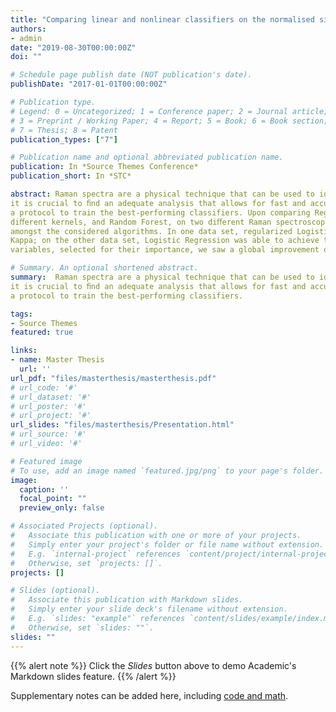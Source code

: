 ```yaml
---
title: "Comparing linear and nonlinear classifiers on the normalised single-cell Raman spectra of a strain of Chlorella and a strain of Rhodobacter."
authors:
- admin
date: "2019-08-30T00:00:00Z"
doi: ""

# Schedule page publish date (NOT publication's date).
publishDate: "2017-01-01T00:00:00Z"

# Publication type.
# Legend: 0 = Uncategorized; 1 = Conference paper; 2 = Journal article;
# 3 = Preprint / Working Paper; 4 = Report; 5 = Book; 6 = Book section;
# 7 = Thesis; 8 = Patent
publication_types: ["7"]

# Publication name and optional abbreviated publication name.
publication: In *Source Themes Conference*
publication_short: In *STC*

abstract: Raman spectra are a physical technique that can be used to identify the metabolic state of bacteria in real-time and, therefore, be incorporated in industrial processes. For this reason,
it is crucial to ﬁnd an adequate analysis that allows for fast and accurate predictions. In this dissertation, we compared linear to nonlinear algorithms for this task while establishing
a protocol to train the best-performing classifiers. Upon comparing Regularized Logistic regression with and without a PCA pre-processing step, Support Vector Machines with
diﬀerent kernels, and Random Forest, on two diﬀerent Raman spectroscopy data sets, we were able to show that the linear strategy outperformed the nonlinear one on both data sets,
amongst the considered algorithms. In one data set, regularized Logistic Regression and SVM with the Linear kernel were the best-performing classifiers, achieving a 96.6% out-of-sample
Kappa; on the other data set, Logistic Regression was able to achieve the best performance of 90.2% thanks to a PCA pre-processing step. After repeating the analysis on a subset of the
variables, selected for their importance, we saw a global improvement of all algorithms but the top-performing.

# Summary. An optional shortened abstract.
summary:  Raman spectra are a physical technique that can be used to identify the metabolic state of bacteria in real-time and, therefore, be incorporated in industrial processes. For this reason,
it is crucial to ﬁnd an adequate analysis that allows for fast and accurate predictions. In this dissertation, we compared linear to nonlinear algorithms for this task while establishing
a protocol to train the best-performing classifiers.

tags:
- Source Themes
featured: true

links:
- name: Master Thesis
  url: ''
url_pdf: "files/masterthesis/masterthesis.pdf"
# url_code: '#'
# url_dataset: '#'
# url_poster: '#'
# url_project: '#'
url_slides: "files/masterthesis/Presentation.html"
# url_source: '#'
# url_video: '#'

# Featured image
# To use, add an image named `featured.jpg/png` to your page's folder. 
image:
  caption: ''
  focal_point: ""
  preview_only: false

# Associated Projects (optional).
#   Associate this publication with one or more of your projects.
#   Simply enter your project's folder or file name without extension.
#   E.g. `internal-project` references `content/project/internal-project/index.md`.
#   Otherwise, set `projects: []`.
projects: []

# Slides (optional).
#   Associate this publication with Markdown slides.
#   Simply enter your slide deck's filename without extension.
#   E.g. `slides: "example"` references `content/slides/example/index.md`.
#   Otherwise, set `slides: ""`.
slides: ""
---
```


{{% alert note %}}
Click the *Slides* button above to demo Academic's Markdown slides feature.
{{% /alert %}}

Supplementary notes can be added here, including [code and math](https://sourcethemes.com/academic/docs/writing-markdown-latex/).
